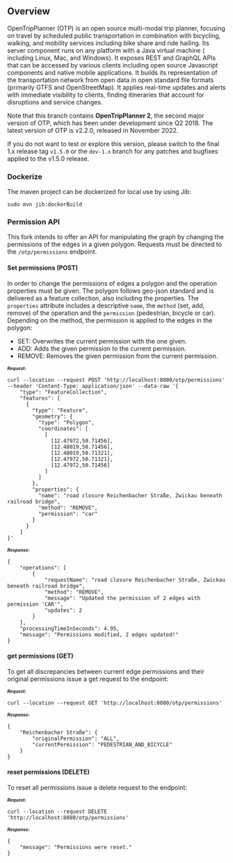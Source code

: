## Overview

OpenTripPlanner (OTP) is an open source multi-modal trip planner, focusing on travel by scheduled
public transportation in combination with bicycling, walking, and mobility services including bike
share and ride hailing. Its server component runs on any platform with a Java virtual machine (
including Linux, Mac, and Windows). It exposes REST and GraphQL APIs that can be accessed by various
clients including open source Javascript components and native mobile applications. It builds its
representation of the transportation network from open data in open standard file formats (primarily
GTFS and OpenStreetMap). It applies real-time updates and alerts with immediate visibility to
clients, finding itineraries that account for disruptions and service changes.

Note that this branch contains **OpenTripPlanner 2**, the second major version of OTP, which has
been under development since Q2 2018. The latest version of OTP is v2.2.0, released in November 2022.

If you do not want to test or explore this version, please switch to the final 1.x release
tag `v1.5.0` or the `dev-1.x` branch for any patches and bugfixes applied to the v1.5.0 release.

### Dockerize

The maven project can be dockerized for local use by using Jib:

```
sudo mvn jib:dockerBuild
```

### Permission API

This fork intends to offer an API for manipulating the graph by changing the permissions of the edges in a given polygon. Requests must be directed to the `/otp/permissions` endpoint.

#### Set permissions (POST)

In order to change the permissions of edges a polygon and the operation properties must be given. The polygon follows geo-json standard and is delivered as a feature collection, also including the properties.
The `properties` attribute includes a descriptive `name`, the `method` (set, add, remove) of the operation and the `permission` (pedestrian, bicycle or car). Depending on the method, the permission is applied to the edges in the polygon:
* SET: Overwrites the current permission with the one given.
* ADD: Adds the given permission to the current permission.
* REMOVE: Removes the given permission from the current permission.

<span style="font-size:x-small; font-weight:bold; font-style:italic">
Request:</span>

```
curl --location --request POST 'http://localhost:8080/otp/permissions' --header 'Content-Type: application/json' --data-raw '{
    "type": "FeatureCollection",
    "features": [
      {
        "type": "Feature",
        "geometry": {
          "type": "Polygon",
          "coordinates": [
            [
              [12.47972,50.71456],
              [12.48019,50.71456],
              [12.48019,50.71321],
              [12.47972,50.71321],
              [12.47972,50.71456]
            ]
          ]
        },
        "properties": {
          "name": "road closure Reichenbacher Straße, Zwickau beneath railroad bridge",
          "method": "REMOVE",
          "permission": "car"
        }
      }
    ]
}'
```

<span style="font-size:x-small; font-weight:bold; font-style:italic">
Response:</span>

```
{
    "operations": [
        {
            "requestName": "road closure Reichenbacher Straße, Zwickau beneath railroad bridge",
            "method": "REMOVE",
            "message": "Updated the permission of 2 edges with permission 'CAR'",
            "updates": 2
        }
    ],
    "processingTimeInSeconds": 4.95,
    "message": "Permissions modified, 2 edges updated!"
}
```


#### get permissions (GET)

To get all discrepancies between current edge permissions and their original permissions issue a get request to the endpoint:

<span style="font-size:x-small; font-weight:bold; font-style:italic">
Request:</span>

```
curl --location --request GET 'http://localhost:8080/otp/permissions'
```

<span style="font-size:x-small; font-weight:bold; font-style:italic">
Response:</span>

```
{
    "Reichenbacher Straße": {
        "originalPermission": "ALL",
        "currentPermission": "PEDESTRIAN_AND_BICYCLE"
    }
}
```

#### reset permissions (DELETE)

To reset all permissions issue a delete request to the endpoint:

<span style="font-size:x-small; font-weight:bold; font-style:italic">
Request:</span>

```
curl --location --request DELETE 'http://localhost:8080/otp/permissions'
```

<span style="font-size:x-small; font-weight:bold; font-style:italic">
Response:</span>

```
{
    "message": "Permissions were reset."
}
```